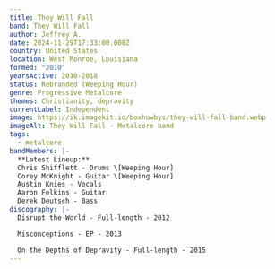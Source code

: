 ```yaml
---
title: They Will Fall
band: They Will Fall
author: Jeffrey A.
date: 2024-11-29T17:33:00.000Z
country: United States
location: West Monroe, Louisiana
formed: "2010"
yearsActive: 2010-2018
status: Rebranded (Weeping Hour)
genre: Progressive Metalcore
themes: Christianity, depravity
currentLabel: Independent
image: https://ik.imagekit.io/boxhuwbys/they-will-fall-band.webp
imageAlt: They Will Fall - Metalcore band
tags:
  - metalcore
bandMembers: |-
  **Latest Lineup:**
  Chris Shifflett - Drums \[Weeping Hour]
  Corey McKnight - Guitar \[Weeping Hour]
  Austin Knies - Vocals
  Aaron Felkins - Guitar
  Derek Deutsch - Bass
discography: |-
  Disrupt the World - Full-length - 2012

  Misconceptions - EP - 2013

  On the Depths of Depravity - Full-length - 2015
---
```

